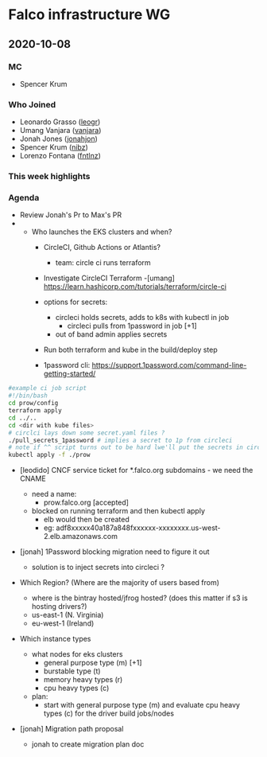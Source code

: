 # Falco infrastructure WG

## 2020-10-08


### MC

- Spencer Krum

### Who Joined

- Leonardo Grasso ([leogr](https://github.com/leogr))
- Umang Vanjara ([vanjara](https://github.com/vanjara))
- Jonah Jones ([jonahjon](https://github.com/jonahjon))
- Spencer Krum ([nibz](https://github.com/nibalizer))
- Lorenzo Fontana ([fntlnz](https://github.com/fntlnz))
### This week highlights


### Agenda



- Review Jonah's Pr to Max's PR
- - Who launches the EKS clusters and when?
    - CircleCI, Github Actions or Atlantis?
        - team: circle ci runs terraform
    - Investigate CircleCI Terraform
        -[umang] https://learn.hashicorp.com/tutorials/terraform/circle-ci

    - options for secrets:
        - circleci holds secrets, adds to k8s with kubectl in job
            - circleci pulls from 1password in job [+1]
        - out of band admin applies secrets
    - Run both terraform and kube in the build/deploy step
    - 1password cli: https://support.1password.com/command-line-getting-started/
```bash
#example ci job script
#!/bin/bash
cd prow/config
terraform apply
cd ../..
cd <dir with kube files>
# circlci lays down some secret.yaml files ?
./pull_secrets_1password # implies a secret to 1p from circleci
# note if ^^ script turns out to be hard lwe'll put the secrets in circleci
kubectl apply -f ./prow
```
- [leodido] CNCF service ticket for *.falco.org subdomains - we need the CNAME
    - need a name:
        - prow.falco.org [accepted]
    - blocked on running terraform and then kubectl apply
        - elb would then be created
        - eg: adf8xxxxx40a187a848fxxxxxx-xxxxxxxx.us-west-2.elb.amazonaws.com
- [jonah] 1Password blocking migration need to figure it out
    - solution is to inject secrets into circleci ?
- Which Region? (Where are the majority of users based from)
    - where is the bintray hosted/jfrog hosted? (does this matter if s3 is hosting drivers?)
    - us-east-1 (N. Virginia)
    - eu-west-1 (Ireland)

- Which instance types
    - what nodes for eks clusters 
        - general purpose type (m) [+1] 
        - burstable type (t)
        - memory heavy types (r)
        - cpu heavy types (c) 
    - plan:
        - start with general purpose type (m) and evaluate cpu heavy types (c) for the driver build jobs/nodes
- [jonah] Migration path proposal
    - jonah to create migration plan doc
